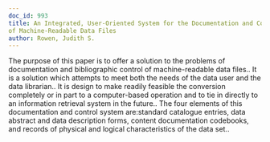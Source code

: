 ```yaml
---
doc_id: 993
title: An Integrated, User-Oriented System for the Documentation and Control
of Machine-Readable Data Files
author: Rowen, Judith S.
---
```


The purpose of this paper is to offer a solution to the problems of 
documentation and bibliographic control of machine-readable data files.. It is a
solution which attempts to meet both the needs of the data user and the data
librarian.. It is design to make readily feasible the conversion completely or 
in part to a computer-based operation and to tie in directly to an information 
retrieval system in the future.. The four elements of this documentation and 
control system are:standard catalogue entries, data abstract and data description
forms, content documentation codebooks, and records of physical and logical 
characteristics of the data set..